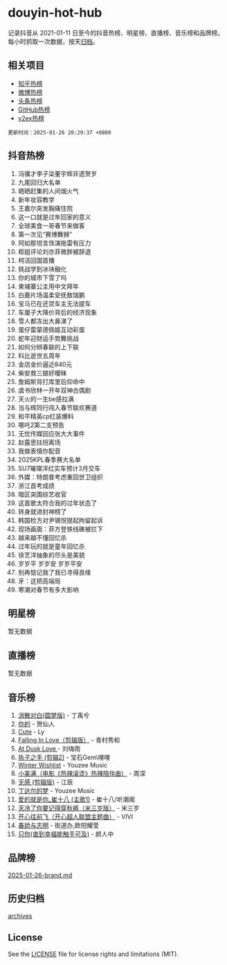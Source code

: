 # douyin-hot-hub

记录抖音从 2021-01-11 日至今的抖音热榜、明星榜、直播榜、音乐榜和品牌榜。每小时抓取一次数据，按天[归档](archives)。

## 相关项目

- [知乎热榜](https://github.com/lonnyzhang423/zhihu-hot-hub)
- [微博热榜](https://github.com/lonnyzhang423/weibo-hot-hub)
- [头条热榜](https://github.com/lonnyzhang423/toutiao-hot-hub)
- [GitHub热榜](https://github.com/lonnyzhang423/github-hot-hub)
- [v2ex热榜](https://github.com/lonnyzhang423/v2ex-hot-hub)


`更新时间：2025-01-26 20:29:37 +0800`

## 抖音热榜

1. 冯骥才李子柒董宇辉非遗贺岁
1. 九尾回归大名单
1. 晒晒赶集的人间烟火气
1. 新年妆容教学
1. 王嘉尔突发胸痛住院
1. 这一口就是过年回家的意义
1. 全球美食一哥春节来做客
1. 第一次见“赛博舞狮”
1. 阿如那坦言饰演拖雷有压力
1. 柜姐评论刘亦菲微胖被辞退
1. 柯洁回国首播
1. 挑战学到冰块融化
1. 你的城市下雪了吗
1. 柬埔寨公主用中文拜年
1. 白鹿片场温柔安抚敖瑞鹏
1. 宝马已在还贷车主无法提车
1. 车厘子大降价背后的经济现象
1. 雪人都冻出大鼻涕了
1. 蛋仔雷蒙德佩姬互动彩蛋
1. 蛇年迎财运手势舞挑战
1. 如何分辨春联的上下联
1. 科比逝世五周年
1. 金店金价逼近840元
1. 柴安救三娘好暧昧
1. 詹姆斯背打库里后仰命中
1. 虞书欣林一开年双神古偶剧
1. 天火的一生be感拉满
1. 当与辉同行闯入春节联欢赛道
1. 和平精英cp红装爆料
1. 哪吒2第二支预告
1. 无忧传媒回应张大大事件
1. 赵露思拄拐离场
1. 我做表情你配音
1. 2025KPL春季赛大名单
1. SU7璀璨洋红实车预计3月交车
1. 外媒：特朗普考虑重回世卫组织
1. 浙江首考成绩
1. 暗区突围综艺收官
1. 这首歌太符合我的过年状态了
1. 转身就进封神榜了
1. 韩国检方对尹锡悦提起拘留起诉
1. 现场画面：菲方登铁线礁被拦下
1. 越来越不懂回忆杀
1. 过年玩的就是童年回忆杀
1. 徐艺洋抽象的尽头是美貌
1. 岁岁平 岁岁安 岁岁平安
1. 别再惦记我了我已寻得良缘
1. 牙：这把高端局
1. 寒潮对春节有多大影响

## 明星榜

暂无数据

## 直播榜

暂无数据

## 音乐榜

1. [消散对白(圆梦版)](https://sf5-hl-cdn-tos.douyinstatic.com/obj/tos-cn-ve-2774/og4jB5I5IizzoZVAAAzWgBMAsMDWoArfwBOiFs) - 丁禹兮
1. [你的](https://sf5-hl-cdn-tos.douyinstatic.com/obj/tos-cn-ve-2774/oYuIeKf42jB7sEV6B2upMdpYAgfrQWj0FeRegh) - 贺仙人
1. [Cute](https://sf6-cdn-tos.douyinstatic.com/obj/tos-cn-ve-2774/o4IbIzHWKAAB4wsS5qMBRiiAlEBGTpQRNfFvuo) - Ly
1. [Falling In Love（剪辑版）](https://sf5-hl-cdn-tos.douyinstatic.com/obj/tos-cn-ve-2774/o8ajpA8zzgBPahbBIO8AcKGBLJezFCRd1wfP9f) - 青村秀和
1. [ At Dusk  Love ](https://sf5-hl-cdn-tos.douyinstatic.com/obj/tos-cn-ve-2774/o8CrpCf5CaYgI4ZrtQgMQAFEfuGqNnRSDQAPBc) - 刘嗨雨
1. [执子之手 (剪辑2)](https://sf5-hl-cdn-tos.douyinstatic.com/obj/tos-cn-ve-2774/oUoZLQjCc31XzqsBnBQUNgeKtYPBcgbFDwtfcu) - 宝石Gem\哩哩
1. [Winter Wishlist](https://sf5-hl-cdn-tos.douyinstatic.com/obj/tos-cn-ve-2774/oIIgUOeamCFCVAzxN6MFRLIBlLGpUqQxeeHrLE) - Youzee Music
1. [小美满（电影《热辣滚烫》热辣陪伴曲）](https://sf5-hl-cdn-tos.douyinstatic.com/obj/tos-cn-ve-2774/o0GAn2lSgfZIDUgtevCGDQYnFg4CwnrBaxbTZL) - 周深
1. [无感 (剪辑版)](https://sf3-cdn-tos.douyinstatic.com/obj/tos-cn-ve-2774/o0eIsUzJBDlQaQFC5OFlgbMEZC1TFYBftOBn6p) - 江辰
1. [丁达尔的梦](https://sf5-hl-cdn-tos.douyinstatic.com/obj/tos-cn-ve-2774/oMU3WirUZBVQkAC9ccG5P2IQirziZM2RTInUY) - Youzee Music
1. [爱的就是你_崔十八 (主歌1)](https://sf5-hl-cdn-tos.douyinstatic.com/obj/tos-cn-ve-2774/oI5BO5DhFZ6UTcNCnZaOCBLtZ7WIMQGfgnXf5E) - 崔十八/听潮阁
1. [天冷了你要记得穿秋裤（米三岁版）](https://sf5-hl-cdn-tos.douyinstatic.com/obj/tos-cn-ve-2774/oQlIwVIDWiZ6BQilAorS7MA0AgCkQDvcZAdm1) - 米三岁
1. [开心往前飞（开心超人联盟主题曲）](https://sf5-hl-cdn-tos.douyinstatic.com/obj/tos-cn-ve-2774/9d8fb7c82cf1421fb93a9fe925275e0a) - VIVI
1. [春娇与志明](https://sf3-cdn-tos.douyinstatic.com/obj/tos-cn-ve-2774/e530d8fceb7044b39707d7f9ff54add1) - 街道办,欧阳耀莹
1. [只你(直到幸福能触手可及)](https://sf5-hl-cdn-tos.douyinstatic.com/obj/tos-cn-ve-2774/o0lBkRDzFTeaVSUz3ZZSCBVtZ5DIMQGfgmEAuE) - 颜人中

## 品牌榜

[2025-01-26-brand.md](archives/2025-01-26-brand.md)

## 历史归档

[archives](archives)

## License

See the [LICENSE](LICENSE) file for license rights and limitations (MIT).
